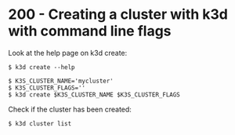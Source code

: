 # 200 - Creating a cluster with k3d with command line flags

Look at the help page on k3d create:

```
$ k3d create --help
```

```
$ K3S_CLUSTER_NAME='mycluster'
$ K3S_CLUSTER_FLAGS=''
$ k3d create $K3S_CLUSTER_NAME $K3S_CLUSTER_FLAGS
```

Check if the cluster has been created:

```
$ k3d cluster list
```
